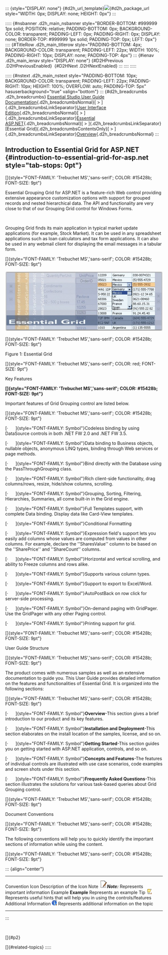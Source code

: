 ::: {style="DISPLAY: none"}
[](ms-xhelp:///?Id=d2h_url_template){#d2h_url_template}![](!package_url!){#d2h_package_url style="WIDTH: 0px; DISPLAY: none; HEIGHT: 0px"}
:::

::::: {#nsbanner .d2h_main_nsbanner style="BORDER-BOTTOM: #999999 1px solid; POSITION: relative; PADDING-BOTTOM: 0px; BACKGROUND-COLOR: transparent; PADDING-LEFT: 0px; PADDING-RIGHT: 0px; DISPLAY: none; BORDER-TOP: #999999 1px solid; PADDING-TOP: 0px; LEFT: 0px"}
:::: {#TitleRow .d2h_main_titlerow style="PADDING-BOTTOM: 4px; BACKGROUND-COLOR: transparent; PADDING-LEFT: 22px; WIDTH: 100%; PADDING-RIGHT: 10px; DISPLAY: none; PADDING-TOP: 4px"}
::: {#ienav .d2h_main_ienav style="DISPLAY: none"}
[](ms-xhelp:///?Id=9d7d041e-80a4-45be-8f19-ebcfe7e74646){#D2HPrevious .D2HPreviousEnabled}  [](ms-xhelp:///?Id=a258c975-77f1-490c-a67e-02678e971297){#D2HNext .D2HNextEnabled}
:::
::::
:::::

::::: {#nstext .d2h_main_nstext style="PADDING-BOTTOM: 10px; BACKGROUND-COLOR: transparent; PADDING-LEFT: 22px; PADDING-RIGHT: 10px; HEIGHT: 100%; OVERFLOW: auto; PADDING-TOP: 5px" hasuserbackground="true" valign="bottom"}
::: {#d2h_breadcrumbs .d2h_breadcrumbs}
[Essential Studio User Guide Documentation](ms-xhelp:///?Id=12457748-09e3-4d74-a240-8e049cedf030){.d2h_breadcrumbsNormal}[ \> ]{.d2h_breadcrumbsLinkSeparator}[User Interface Edition](ms-xhelp:///?Id=c29296b7-531c-413b-a0ec-488ca1f7f669){.d2h_breadcrumbsNormal}[ \> ]{.d2h_breadcrumbsLinkSeparator}[Essential ASP.NET](ms-xhelp:///?Id=25c35330-c127-4dad-9a92-ed79dc7261a6){.d2h_breadcrumbsNormal}[ \> ]{.d2h_breadcrumbsLinkSeparator}[Essential Grid]{.d2h_breadcrumbsContentsOnly}[ \> ]{.d2h_breadcrumbsLinkSeparator}[Overview](ms-xhelp:///?Id=9d7d041e-80a4-45be-8f19-ebcfe7e74646){.d2h_breadcrumbsNormal}
:::

## Introduction to Essential Grid for ASP.NET {#introduction-to-essential-grid-for-asp.net style="tab-stops: 0pt"}

[]{style="FONT-FAMILY: 'Trebuchet MS','sans-serif'; COLOR: #15428b; FONT-SIZE: 9pt"} 

Essential Grouping Grid for ASP.NET is a feature-rich Web control providing extensive appearance customization options with support for grouped records and nested hierarchical data. The API and functionality are very close to that of our Grouping Grid control for Windows Forms.

 

Grouping Grid finds its main application in typical market update applications (for example, Stock Market). It can be used in any spreadsheet applications such as loan calculators and tax form applications. It can also be used in any webmail client for displaying the email messages in a tabular form.

[]{style="FONT-FAMILY: 'Trebuchet MS','sans-serif'; COLOR: #15428b; FONT-SIZE: 9pt"} 

![](ImagesExt/image68_0.jpg)

[]{style="FONT-FAMILY: 'Trebuchet MS','sans-serif'; COLOR: #15428b; FONT-SIZE: 9pt"} 

Figure 1: Essential Grid

[]{style="FONT-FAMILY: 'Trebuchet MS','sans-serif'; COLOR: red; FONT-SIZE: 9pt"} 

Key Features

**[]{style="FONT-FAMILY: 'Trebuchet MS','sans-serif'; COLOR: #15428b; FONT-SIZE: 9pt"}** 

Important features of Grid Grouping control are listed below.

[]{style="FONT-FAMILY: 'Trebuchet MS','sans-serif'; COLOR: #15428b; FONT-SIZE: 9pt"} 

[·      ]{style="FONT-FAMILY: Symbol"}Codeless binding by using DataSource controls in both .NET FW 2.0 and .NET FW 3.5.

[·      ]{style="FONT-FAMILY: Symbol"}Data binding to Business objects, nullable objects, anonymous LINQ types, binding through Web services or page methods.

[·      ]{style="FONT-FAMILY: Symbol"}Bind directly with the Database using the PassThroughGrouping class.

[·      ]{style="FONT-FAMILY: Symbol"}Rich client-side functionality, drag columns/rows, resize, hide/show columns, scrolling.

[·      ]{style="FONT-FAMILY: Symbol"}Grouping, Sorting, Filtering, Hierarchies, Summaries, all come built-in in the Grid engine.

[·      ]{style="FONT-FAMILY: Symbol"}Full Templates support, with complete Data binding. Display data like Card-View templates.

[·      ]{style="FONT-FAMILY: Symbol"}Conditional Formatting

[·      ]{style="FONT-FAMILY: Symbol"}Expression field\'s support lets you easily add columns whose values are computed from values in other columns. For example, declare the \'\'SharesValue\'\' column to be based on the \'\'SharePrice\'\' and \'\'ShareCount\'\' columns.

[·      ]{style="FONT-FAMILY: Symbol"}Horizontal and vertical scrolling, and ability to Freeze columns and rows alike.

[·      ]{style="FONT-FAMILY: Symbol"}Supports various column types.

[·      ]{style="FONT-FAMILY: Symbol"}Support to export to Excel/Word.

[·      ]{style="FONT-FAMILY: Symbol"}AutoPostBack on row click for server-side processing.

[·      ]{style="FONT-FAMILY: Symbol"}On-demand paging with GridPager. Use the GridPager with any other Paging control.

[·      ]{style="FONT-FAMILY: Symbol"}Printing support for grid.

[]{style="FONT-FAMILY: 'Trebuchet MS','sans-serif'; COLOR: #15428b; FONT-SIZE: 9pt"} 

User Guide Structure

[]{style="FONT-FAMILY: 'Trebuchet MS','sans-serif'; COLOR: #15428b; FONT-SIZE: 9pt"} 

The product comes with numerous samples as well as an extensive documentation to guide you. This User Guide provides detailed information on the features and functionalities of Essential Grid. It is organized into the following sections:

[]{style="FONT-FAMILY: 'Trebuchet MS','sans-serif'; COLOR: #15428b; FONT-SIZE: 9pt"} 

[·      ]{style="FONT-FAMILY: Symbol"}**Overview**-This section gives a brief introduction to our product and its key features.

[·      ]{style="FONT-FAMILY: Symbol"}**Installation and Deployment**-This section elaborates on the install location of the samples, license, and so on.

[·      ]{style="FONT-FAMILY: Symbol"}**Getting Started**-This section guides you on getting started with ASP.NET application, controls, and so on.

[·      ]{style="FONT-FAMILY: Symbol"}**Concepts and Features**-The features of individual controls are illustrated with use case scenarios, code examples and screen shots under this section.

[·      ]{style="FONT-FAMILY: Symbol"}**Frequently Asked Questions**-This section illustrates the solutions for various task-based queries about Grid Grouping control.

[]{style="FONT-FAMILY: 'Trebuchet MS','sans-serif'; COLOR: #15428b; FONT-SIZE: 9pt"} 

Document Conventions

[]{style="FONT-FAMILY: 'Trebuchet MS','sans-serif'; COLOR: #15428b; FONT-SIZE: 9pt"} 

The following conventions will help you to quickly identify the important sections of information while using the content.

[]{style="FONT-FAMILY: 'Trebuchet MS','sans-serif'; COLOR: #15428b; FONT-SIZE: 9pt"} 

::: {align="center"}
  ------------------------ ----------------------------------------- ---------------------------------------------------------------------------
  Convention               Icon                                      Description of the Icon
  Note                     ![](ImagesExt/image68_1.jpg)***Note:***   Represents important information
  Example                  **Example**                               Represents an example
  Tip                      ![](ImagesExt/image68_2.jpg)              Represents useful hints that will help you in using the controls/features
  Additional Information   ![](ImagesExt/image68_3.jpg)              Represents additional information on the topic
  ------------------------ ----------------------------------------- ---------------------------------------------------------------------------
:::

 

[]{#p2} 

[]{#related-topics}
:::::
